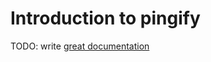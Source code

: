# Introduction to pingify

TODO: write [great documentation](http://jacobian.org/writing/great-documentation/what-to-write/)
